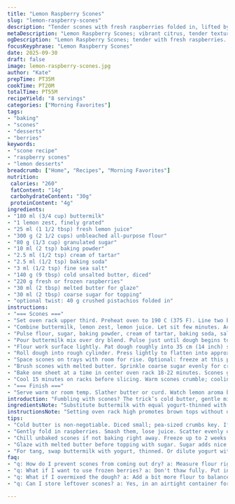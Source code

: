 ```yaml
---
title: "Lemon Raspberry Scones"
slug: "lemon-raspberry-scones"
description: "Tender scones with fresh raspberries folded in, lifted by lemon zest and juice. Butter cut cold into flour creates flaky texture. Rolled and sliced for rustic triangles. Quick set-up, adjustable freezing step. Finished with buttery sugar crust that crackles in bake. Swap buttermilk for milk, yogurt for tanginess. Use baking powder and cream of tartar instead of baking soda. Watch edges brown, scones spring back to touch for doneness. Avoid overmixing dough, fragile raspberries break down too much. Cool before slicing to hold shape."
metaDescription: "Lemon Raspberry Scones; vibrant citrus, tender texture, and bursts of berry. Perfect for any occasion."
ogDescription: "Lemon Raspberry Scones; tender with fresh raspberries. Buttery glaze, crackly crust. Ideal for breakfast or snack."
focusKeyphrase: "Lemon Raspberry Scones"
date: 2025-09-30
draft: false
image: lemon-raspberry-scones.jpg
author: "Kate"
prepTime: PT35M
cookTime: PT20M
totalTime: PT55M
recipeYield: "8 servings"
categories: ["Morning Favorites"]
tags:
- "baking"
- "scones"
- "desserts"
- "berries"
keywords:
- "scone recipe"
- "raspberry scones"
- "lemon desserts"
breadcrumb: ["Home", "Recipes", "Morning Favorites"]
nutrition: 
 calories: "260"
 fatContent: "14g"
 carbohydrateContent: "30g"
 proteinContent: "4g"
ingredients:
- "180 ml (3/4 cup) buttermilk"
- "1 lemon zest, finely grated"
- "25 ml (1 1/2 tbsp) fresh lemon juice"
- "300 g (2 1/2 cups) unbleached all-purpose flour"
- "80 g (1/3 cup) granulated sugar"
- "10 ml (2 tsp) baking powder"
- "2.5 ml (1/2 tsp) cream of tartar"
- "2.5 ml (1/2 tsp) baking soda"
- "3 ml (1/2 tsp) fine sea salt"
- "140 g (9 tbsp) cold unsalted butter, diced"
- "220 g fresh or frozen raspberries"
- "30 ml (2 tbsp) melted butter for glaze"
- "30 ml (2 tbsp) coarse sugar for topping"
- "optional twist: 40 g crushed pistachios folded in"
instructions:
- "=== Scones ==="
- "Set oven rack upper third. Preheat oven to 190 C (375 F). Line two baking sheets with silicone mats or parchment."
- "Combine buttermilk, lemon zest, lemon juice. Let sit few minutes. Acidity helps tenderize dough."
- "Pulse flour, sugar, baking powder, cream of tartar, baking soda, salt in food processor. Add cold butter cubes. Pulse briefly until pea-sized crumbs appear. Avoid warming butter – it flakes dough."
- "Pour buttermilk mix over dry blend. Pulse just until dough begins to cling but not uniform. Dough needs lumps, not smooth ball."
- "Flour work surface lightly. Pat dough roughly into 35 cm (14 inch) square. Scatter raspberries evenly, gently press into dough but no smashing. Optionally sprinkle crushed pistachios inside for nutty crunch."
- "Roll dough into rough cylinder. Press lightly to flatten into approx 3.8 cm (1 1/2 inch) thick rectangle. Cut into 7 rectangles. Half each rectangle diagonally into triangles. Don't handle too much or berries burst and release juice."
- "Space scones on trays with room for rise. Optional: freeze at this point up to 2 weeks, covered tightly (bake from frozen, add 3-4 minute bake time)."
- "Brush scones with melted butter. Sprinkle coarse sugar evenly for crackling sweet crust."
- "Bake one sheet at a time in center oven rack 18-22 minutes. Scones golden-amber, edges crisp, bottoms firm. Tap top: should spring back, not doughy."
- "Cool 15 minutes on racks before slicing. Warm scones crumble; cooling firms crumb."
- "=== Finish ==="
- "Serve warm or room temp. Slather butter or curd. Watch lemon aroma brighten berries’ tartness; butter-sugar crackle sings with each bite. Keep scraps for crumbs or breakfast topping next day."
introduction: "Fumbling with scones? The trick’s cold butter, gentle mixing. Citrus juice wakes up dough, but crucial: don’t drown it. Berries fold in late, tender but whole. Roll, don’t punch dough, keep air pockets intact. Freeze unbaked scones for mornings in a snap. The melt-butter glaze and sugar topping crackle and caramelize, signaling they’re done. Brown, springy, fragrant. Let cool before cutting or they crumble — patience tastes better here. Lemon sharpness dances with raspberry sweet-tart. Crunch from optional pistachios adds new dimension. Practical methods, eyes on texture, not just clocks. Kitchen noise: soft raspberries squish, cold butter flaking. Oven hum. Aroma of caramelizing sugar interrupts. Scones aren’t just snacks; they’re lessons in precision and timing, tactile feeling over measuring."
ingredientsNote: "Substitute buttermilk with equal yogurt-thinned with water or milk for tang. Butter should be very cold or frozen for flaky texture; warm butter kills lift. Baking soda needs acid; lemon juice handles that. Cream of tartar here replaces some baking powder to sharpen rise with soda. Sugar amount adjust for sweeter or less sweet preference. Raspberry can be swapped for blueberry or blackcurrant but adjust moisture accordingly. If frozen berries, don’t thaw fully to avoid soggy dough. Adding nuts provides crunch, but omit for nut-free. Salt balances flavor; never skip even small pinch. Measure flour spooned and leveled for accurate texture—too much flour dries scones. Quick pulse blending avoids warming butter which ruins flakiness."
instructionsNote: "Setting oven rack high promotes brown tops without drying bottom. Resting citrus mix draws zest oils and activates acid-tang needed for soda function. Processing dry ingredients with butter shortens gluten, key for tender flake; overpulsing risks melty butter, dense scones. Combine wet and dry briefly; dough surfing ready when just coming together. Rolling rather than kneading retains layers; more handling = tougher scones. Press berries gently so they stay intact but mix well. Freezer step practical for prep; bake frozen adding few minutes, no defrost. Butter glaze before sugar adds rich shine and caramelized crunch, watch for sugar burn past golden color. Baking one sheet at a time ensures even heat exposure. Doneness cues: edges darker golden, top springs back when pressed lightly, crumb shouldn’t be gummy. Cooling stabilizes shape, flavor, crumb structure. Serve with butter or preserves for best contrast."
tips:
- "Cold butter is non-negotiable. Diced small; pea-sized crumbs key. If warm, butter ruins flake. Use food processor, quick pulse. Want texture."
- "Gently fold in raspberries. Smash them, lose juice. Scatter evenly on dough, press lightly; keep them intact. No overmixing, ruined scones. Nice balance of dough and berries."
- "Chill unbaked scones if not baking right away. Freeze up to 2 weeks. Just add time to bake from frozen. Dummy proof for hurry up days."
- "Glaze with melted butter before topping with sugar. Sugar adds nice crunch when baked. Watch for burn; golden is good, dark not. Finish strong."
- "For tang, swap buttermilk with yogurt, thinned. Or dilute yogurt with milk. Adjust baking soda, need acid from lemon. Lemons provide that zip, tell dough’s ready."
faq:
- "q: How do I prevent scones from coming out dry? a: Measure flour right. Spoon it into measuring cup; don’t scoop. Too much flour kills tender texture. Dough should be clumpy."
- "q: What if I want to use frozen berries? a: Don't thaw fully. Put in straight from freezer. Thaw means soggy dough. Mix with flour first, helps prevent juice leaking."
- "q: What if I overmixed the dough? a: Add a bit more flour to balance. Scraps are okay. But tender's gone. Dough loses lift. Roll gently, don’t press."
- "q: Can I store leftover scones? a: Yes, in an airtight container for couple of days. Reheat in oven. Softens them back up. Avoid microwave, too chewy."

---
```

